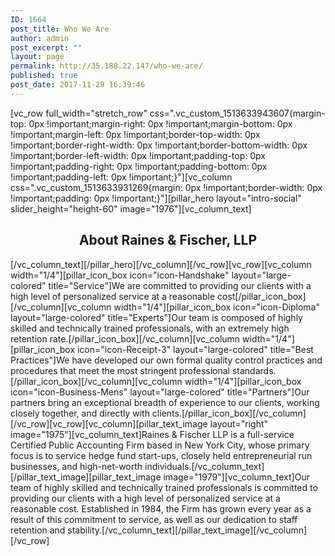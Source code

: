 ```yaml
---
ID: 1664
post_title: Who We Are
author: admin
post_excerpt: ""
layout: page
permalink: http://35.188.22.147/who-we-are/
published: true
post_date: 2017-11-29 16:39:46
---
```

[vc_row full_width="stretch_row" css=".vc_custom_1513633943607{margin-top: 0px !important;margin-right: 0px !important;margin-bottom: 0px !important;margin-left: 0px !important;border-top-width: 0px !important;border-right-width: 0px !important;border-bottom-width: 0px !important;border-left-width: 0px !important;padding-top: 0px !important;padding-right: 0px !important;padding-bottom: 0px !important;padding-left: 0px !important;}"][vc_column css=".vc_custom_1513633931269{margin: 0px !important;border-width: 0px !important;padding: 0px !important;}"][pillar_hero layout="intro-social" slider_height="height-60" image="1976"][vc_column_text]
<h2 style="text-align: center;">About Raines &amp; Fischer, LLP</h2>
[/vc_column_text][/pillar_hero][/vc_column][/vc_row][vc_row][vc_column width="1/4"][pillar_icon_box icon="icon-Handshake" layout="large-colored" title="Service"]We are committed to providing our clients with a high level of personalized service at a reasonable cost[/pillar_icon_box][/vc_column][vc_column width="1/4"][pillar_icon_box icon="icon-Diploma" layout="large-colored" title="Experts"]Our team is composed of highly skilled and technically trained professionals, with an extremely high retention rate.[/pillar_icon_box][/vc_column][vc_column width="1/4"][pillar_icon_box icon="icon-Receipt-3" layout="large-colored" title="Best Practices"]We have developed our own formal quality control practices and procedures that meet the most stringent professional standards.[/pillar_icon_box][/vc_column][vc_column width="1/4"][pillar_icon_box icon="icon-Business-Mens" layout="large-colored" title="Partners"]Our partners bring an exceptional breadth of experience to our clients, working closely together, and directly with clients.[/pillar_icon_box][/vc_column][/vc_row][vc_row][vc_column][pillar_text_image layout="right" image="1975"][vc_column_text]Raines &amp; Fischer LLP is a full-service Certified Public Accounting Firm based in New York City, whose primary focus is to service hedge fund start-ups, closely held entrepreneurial run businesses, and high-net-worth individuals.[/vc_column_text][/pillar_text_image][pillar_text_image image="1979"][vc_column_text]Our team of highly skilled and technically trained professionals is committed to providing our clients with a high level of personalized service at a reasonable cost. Established in 1984, the Firm has grown every year as a result of this commitment to service, as well as our dedication to staff retention and stability.[/vc_column_text][/pillar_text_image][/vc_column][/vc_row]